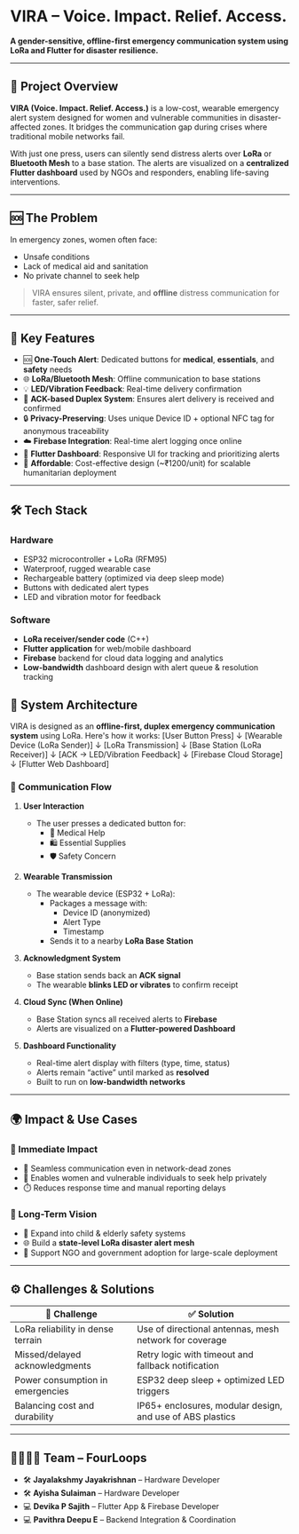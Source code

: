 # VIRA – Voice. Impact. Relief. Access.

**A gender-sensitive, offline-first emergency communication system using LoRa and Flutter for disaster resilience.**

---

## 📌 Project Overview

**VIRA (Voice. Impact. Relief. Access.)** is a low-cost, wearable emergency alert system designed for women and vulnerable communities in disaster-affected zones. It bridges the communication gap during crises where traditional mobile networks fail.

With just one press, users can silently send distress alerts over **LoRa** or **Bluetooth Mesh** to a base station. The alerts are visualized on a **centralized Flutter dashboard** used by NGOs and responders, enabling life-saving interventions.

---

## 🆘 The Problem

In emergency zones, women often face:

- Unsafe conditions  
- Lack of medical aid and sanitation  
- No private channel to seek help

> VIRA ensures silent, private, and **offline** distress communication for faster, safer relief.

---

## 🎯 Key Features

- 🆘 **One-Touch Alert**: Dedicated buttons for **medical**, **essentials**, and **safety** needs  
- 🌐 **LoRa/Bluetooth Mesh**: Offline communication to base stations  
- 💡 **LED/Vibration Feedback**: Real-time delivery confirmation  
- 🔁 **ACK-based Duplex System**: Ensures alert delivery is received and confirmed  
- 🔒 **Privacy-Preserving**: Uses unique Device ID + optional NFC tag for anonymous traceability  
- ☁️ **Firebase Integration**: Real-time alert logging once online  
- 📱 **Flutter Dashboard**: Responsive UI for tracking and prioritizing alerts  
- 💸 **Affordable**: Cost-effective design (~₹1200/unit) for scalable humanitarian deployment  

---

## 🛠️ Tech Stack

### Hardware
- ESP32 microcontroller + LoRa (RFM95)
- Waterproof, rugged wearable case
- Rechargeable battery (optimized via deep sleep mode)
- Buttons with dedicated alert types
- LED and vibration motor for feedback

### Software
- **LoRa receiver/sender code** (C++)
- **Flutter application** for web/mobile dashboard
- **Firebase** backend for cloud data logging and analytics
- **Low-bandwidth** dashboard design with alert queue & resolution tracking

## 🧪 System Architecture

VIRA is designed as an **offline-first, duplex emergency communication system** using LoRa. Here's how it works:
[User Button Press]
↓
[Wearable Device (LoRa Sender)]
↓
[LoRa Transmission]
↓
[Base Station (LoRa Receiver)]
↓
[ACK → LED/Vibration Feedback]
↓
[Firebase Cloud Storage]
↓
[Flutter Web Dashboard]

### 📶 Communication Flow

1. **User Interaction**  
   - The user presses a dedicated button for:
     - 🏥 Medical Help  
     - 🛍️ Essential Supplies  
     - 🛡️ Safety Concern  

2. **Wearable Transmission**  
   - The wearable device (ESP32 + LoRa):
     - Packages a message with:
       - Device ID (anonymized)
       - Alert Type
       - Timestamp  
     - Sends it to a nearby **LoRa Base Station**

3. **Acknowledgment System**  
   - Base station sends back an **ACK signal**
   - The wearable **blinks LED or vibrates** to confirm receipt

4. **Cloud Sync (When Online)**  
   - Base Station syncs all received alerts to **Firebase**
   - Alerts are visualized on a **Flutter-powered Dashboard**

5. **Dashboard Functionality**  
   - Real-time alert display with filters (type, time, status)
   - Alerts remain “active” until marked as **resolved**
   - Built to run on **low-bandwidth networks**

---

## 🌍 Impact & Use Cases

### 🎯 Immediate Impact
- 📡 Seamless communication even in network-dead zones
- 🧕 Enables women and vulnerable individuals to seek help privately
- ⏱️ Reduces response time and manual reporting delays

### 🔭 Long-Term Vision
- 🔄 Expand into child & elderly safety systems
- 🌐 Build a **state-level LoRa disaster alert mesh**
- 🏥 Support NGO and government adoption for large-scale deployment

---

## ⚙️ Challenges & Solutions

| 🧩 Challenge                         | ✅ Solution                                                   |
|-------------------------------------|---------------------------------------------------------------|
| LoRa reliability in dense terrain   | Use of directional antennas, mesh network for coverage        |
| Missed/delayed acknowledgments      | Retry logic with timeout and fallback notification            |
| Power consumption in emergencies    | ESP32 deep sleep + optimized LED triggers                     |
| Balancing cost and durability       | IP65+ enclosures, modular design, and use of ABS plastics      |

---

## 👨‍👩‍👧‍👦 Team – FourLoops

- 🛠️ **Jayalakshmy Jayakrishnan** – Hardware Developer  
- 🛠️ **Ayisha Sulaiman** – Hardware Developer  
- 💻 **Devika P Sajith** – Flutter App & Firebase Developer  
- 💻 **Pavithra Deepu E** – Backend Integration & Coordination  


